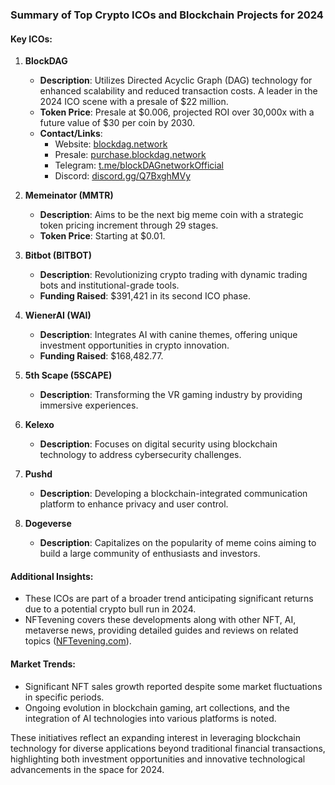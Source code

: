 ### Summary of Top Crypto ICOs and Blockchain Projects for 2024

#### Key ICOs:
1. **BlockDAG**
   - **Description**: Utilizes Directed Acyclic Graph (DAG) technology for enhanced scalability and reduced transaction costs. A leader in the 2024 ICO scene with a presale of $22 million.
   - **Token Price**: Presale at $0.006, projected ROI over 30,000x with a future value of $30 per coin by 2030.
   - **Contact/Links**:
     - Website: [blockdag.network](https://blockdag.network)
     - Presale: [purchase.blockdag.network](https://purchase.blockdag.network)
     - Telegram: [t.me/blockDAGnetworkOfficial](https://t.me/blockDAGnetworkOfficial)
     - Discord: [discord.gg/Q7BxghMVy](https://discord.gg/Q7BxghMVy)

2. **Memeinator (MMTR)**
   - **Description**: Aims to be the next big meme coin with a strategic token pricing increment through 29 stages.
   - **Token Price**: Starting at $0.01.

3. **Bitbot (BITBOT)**
   - **Description**: Revolutionizing crypto trading with dynamic trading bots and institutional-grade tools.
   - **Funding Raised**: $391,421 in its second ICO phase.

4. **WienerAI (WAI)**
   - **Description**: Integrates AI with canine themes, offering unique investment opportunities in crypto innovation.
   - **Funding Raised**: $168,482.77.

5. **5th Scape (5SCAPE)**
   - **Description**: Transforming the VR gaming industry by providing immersive experiences.

6. **Kelexo**
   - **Description**: Focuses on digital security using blockchain technology to address cybersecurity challenges.

7. **Pushd**
   - **Description**: Developing a blockchain-integrated communication platform to enhance privacy and user control.

8. **Dogeverse**
   - **Description**: Capitalizes on the popularity of meme coins aiming to build a large community of enthusiasts and investors.

#### Additional Insights:
- These ICOs are part of a broader trend anticipating significant returns due to a potential crypto bull run in 2024.
- NFTevening covers these developments along with other NFT, AI, metaverse news, providing detailed guides and reviews on related topics ([NFTevening.com](https://nftevening.com/)).

#### Market Trends:
- Significant NFT sales growth reported despite some market fluctuations in specific periods.
- Ongoing evolution in blockchain gaming, art collections, and the integration of AI technologies into various platforms is noted.

These initiatives reflect an expanding interest in leveraging blockchain technology for diverse applications beyond traditional financial transactions, highlighting both investment opportunities and innovative technological advancements in the space for 2024.

